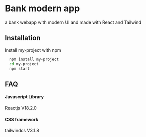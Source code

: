 
# Bank modern app
a bank webapp with modern UI and made with React and Tailwind




## Installation

Install my-project with npm

```bash
  npm install my-project
  cd my-project
  npm start
```

    
## FAQ

#### Javascript Library
Reactjs V18.2.0

#### CSS framework
tailwindcs V3.1.8


